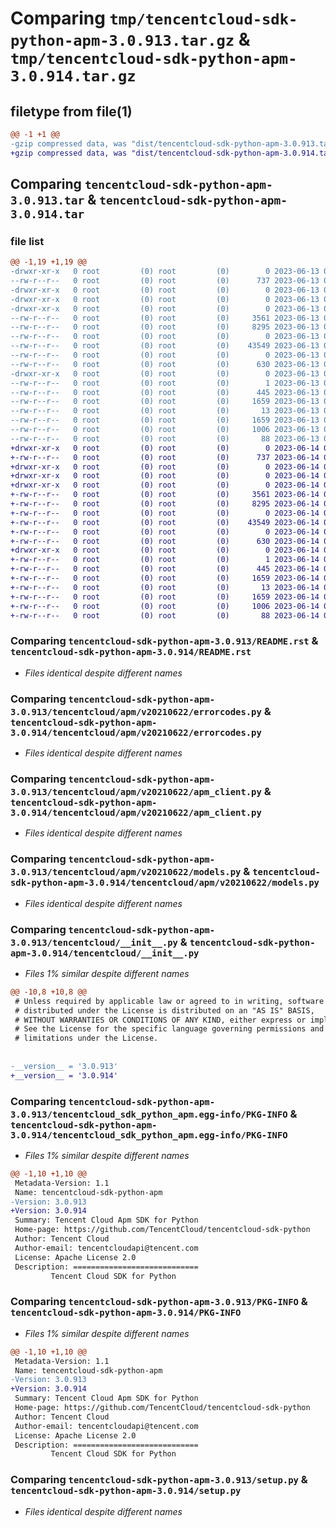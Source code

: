 # Comparing `tmp/tencentcloud-sdk-python-apm-3.0.913.tar.gz` & `tmp/tencentcloud-sdk-python-apm-3.0.914.tar.gz`

## filetype from file(1)

```diff
@@ -1 +1 @@
-gzip compressed data, was "dist/tencentcloud-sdk-python-apm-3.0.913.tar", last modified: Tue Jun 13 02:03:40 2023, max compression
+gzip compressed data, was "dist/tencentcloud-sdk-python-apm-3.0.914.tar", last modified: Wed Jun 14 00:18:26 2023, max compression
```

## Comparing `tencentcloud-sdk-python-apm-3.0.913.tar` & `tencentcloud-sdk-python-apm-3.0.914.tar`

### file list

```diff
@@ -1,19 +1,19 @@
-drwxr-xr-x   0 root         (0) root         (0)        0 2023-06-13 02:03:40.000000 tencentcloud-sdk-python-apm-3.0.913/
--rw-r--r--   0 root         (0) root         (0)      737 2023-06-13 02:03:40.000000 tencentcloud-sdk-python-apm-3.0.913/README.rst
-drwxr-xr-x   0 root         (0) root         (0)        0 2023-06-13 02:03:40.000000 tencentcloud-sdk-python-apm-3.0.913/tencentcloud/
-drwxr-xr-x   0 root         (0) root         (0)        0 2023-06-13 02:03:40.000000 tencentcloud-sdk-python-apm-3.0.913/tencentcloud/apm/
-drwxr-xr-x   0 root         (0) root         (0)        0 2023-06-13 02:03:40.000000 tencentcloud-sdk-python-apm-3.0.913/tencentcloud/apm/v20210622/
--rw-r--r--   0 root         (0) root         (0)     3561 2023-06-13 02:03:40.000000 tencentcloud-sdk-python-apm-3.0.913/tencentcloud/apm/v20210622/errorcodes.py
--rw-r--r--   0 root         (0) root         (0)     8295 2023-06-13 02:03:40.000000 tencentcloud-sdk-python-apm-3.0.913/tencentcloud/apm/v20210622/apm_client.py
--rw-r--r--   0 root         (0) root         (0)        0 2023-06-13 02:03:40.000000 tencentcloud-sdk-python-apm-3.0.913/tencentcloud/apm/v20210622/__init__.py
--rw-r--r--   0 root         (0) root         (0)    43549 2023-06-13 02:03:40.000000 tencentcloud-sdk-python-apm-3.0.913/tencentcloud/apm/v20210622/models.py
--rw-r--r--   0 root         (0) root         (0)        0 2023-06-13 02:03:40.000000 tencentcloud-sdk-python-apm-3.0.913/tencentcloud/apm/__init__.py
--rw-r--r--   0 root         (0) root         (0)      630 2023-06-13 02:03:40.000000 tencentcloud-sdk-python-apm-3.0.913/tencentcloud/__init__.py
-drwxr-xr-x   0 root         (0) root         (0)        0 2023-06-13 02:03:40.000000 tencentcloud-sdk-python-apm-3.0.913/tencentcloud_sdk_python_apm.egg-info/
--rw-r--r--   0 root         (0) root         (0)        1 2023-06-13 02:03:40.000000 tencentcloud-sdk-python-apm-3.0.913/tencentcloud_sdk_python_apm.egg-info/dependency_links.txt
--rw-r--r--   0 root         (0) root         (0)      445 2023-06-13 02:03:40.000000 tencentcloud-sdk-python-apm-3.0.913/tencentcloud_sdk_python_apm.egg-info/SOURCES.txt
--rw-r--r--   0 root         (0) root         (0)     1659 2023-06-13 02:03:40.000000 tencentcloud-sdk-python-apm-3.0.913/tencentcloud_sdk_python_apm.egg-info/PKG-INFO
--rw-r--r--   0 root         (0) root         (0)       13 2023-06-13 02:03:40.000000 tencentcloud-sdk-python-apm-3.0.913/tencentcloud_sdk_python_apm.egg-info/top_level.txt
--rw-r--r--   0 root         (0) root         (0)     1659 2023-06-13 02:03:40.000000 tencentcloud-sdk-python-apm-3.0.913/PKG-INFO
--rw-r--r--   0 root         (0) root         (0)     1006 2023-06-13 02:03:40.000000 tencentcloud-sdk-python-apm-3.0.913/setup.py
--rw-r--r--   0 root         (0) root         (0)       88 2023-06-13 02:03:40.000000 tencentcloud-sdk-python-apm-3.0.913/setup.cfg
+drwxr-xr-x   0 root         (0) root         (0)        0 2023-06-14 00:18:26.000000 tencentcloud-sdk-python-apm-3.0.914/
+-rw-r--r--   0 root         (0) root         (0)      737 2023-06-14 00:18:26.000000 tencentcloud-sdk-python-apm-3.0.914/README.rst
+drwxr-xr-x   0 root         (0) root         (0)        0 2023-06-14 00:18:26.000000 tencentcloud-sdk-python-apm-3.0.914/tencentcloud/
+drwxr-xr-x   0 root         (0) root         (0)        0 2023-06-14 00:18:26.000000 tencentcloud-sdk-python-apm-3.0.914/tencentcloud/apm/
+drwxr-xr-x   0 root         (0) root         (0)        0 2023-06-14 00:18:26.000000 tencentcloud-sdk-python-apm-3.0.914/tencentcloud/apm/v20210622/
+-rw-r--r--   0 root         (0) root         (0)     3561 2023-06-14 00:18:26.000000 tencentcloud-sdk-python-apm-3.0.914/tencentcloud/apm/v20210622/errorcodes.py
+-rw-r--r--   0 root         (0) root         (0)     8295 2023-06-14 00:18:26.000000 tencentcloud-sdk-python-apm-3.0.914/tencentcloud/apm/v20210622/apm_client.py
+-rw-r--r--   0 root         (0) root         (0)        0 2023-06-14 00:18:26.000000 tencentcloud-sdk-python-apm-3.0.914/tencentcloud/apm/v20210622/__init__.py
+-rw-r--r--   0 root         (0) root         (0)    43549 2023-06-14 00:18:26.000000 tencentcloud-sdk-python-apm-3.0.914/tencentcloud/apm/v20210622/models.py
+-rw-r--r--   0 root         (0) root         (0)        0 2023-06-14 00:18:26.000000 tencentcloud-sdk-python-apm-3.0.914/tencentcloud/apm/__init__.py
+-rw-r--r--   0 root         (0) root         (0)      630 2023-06-14 00:18:26.000000 tencentcloud-sdk-python-apm-3.0.914/tencentcloud/__init__.py
+drwxr-xr-x   0 root         (0) root         (0)        0 2023-06-14 00:18:26.000000 tencentcloud-sdk-python-apm-3.0.914/tencentcloud_sdk_python_apm.egg-info/
+-rw-r--r--   0 root         (0) root         (0)        1 2023-06-14 00:18:26.000000 tencentcloud-sdk-python-apm-3.0.914/tencentcloud_sdk_python_apm.egg-info/dependency_links.txt
+-rw-r--r--   0 root         (0) root         (0)      445 2023-06-14 00:18:26.000000 tencentcloud-sdk-python-apm-3.0.914/tencentcloud_sdk_python_apm.egg-info/SOURCES.txt
+-rw-r--r--   0 root         (0) root         (0)     1659 2023-06-14 00:18:26.000000 tencentcloud-sdk-python-apm-3.0.914/tencentcloud_sdk_python_apm.egg-info/PKG-INFO
+-rw-r--r--   0 root         (0) root         (0)       13 2023-06-14 00:18:26.000000 tencentcloud-sdk-python-apm-3.0.914/tencentcloud_sdk_python_apm.egg-info/top_level.txt
+-rw-r--r--   0 root         (0) root         (0)     1659 2023-06-14 00:18:26.000000 tencentcloud-sdk-python-apm-3.0.914/PKG-INFO
+-rw-r--r--   0 root         (0) root         (0)     1006 2023-06-14 00:18:26.000000 tencentcloud-sdk-python-apm-3.0.914/setup.py
+-rw-r--r--   0 root         (0) root         (0)       88 2023-06-14 00:18:26.000000 tencentcloud-sdk-python-apm-3.0.914/setup.cfg
```

### Comparing `tencentcloud-sdk-python-apm-3.0.913/README.rst` & `tencentcloud-sdk-python-apm-3.0.914/README.rst`

 * *Files identical despite different names*

### Comparing `tencentcloud-sdk-python-apm-3.0.913/tencentcloud/apm/v20210622/errorcodes.py` & `tencentcloud-sdk-python-apm-3.0.914/tencentcloud/apm/v20210622/errorcodes.py`

 * *Files identical despite different names*

### Comparing `tencentcloud-sdk-python-apm-3.0.913/tencentcloud/apm/v20210622/apm_client.py` & `tencentcloud-sdk-python-apm-3.0.914/tencentcloud/apm/v20210622/apm_client.py`

 * *Files identical despite different names*

### Comparing `tencentcloud-sdk-python-apm-3.0.913/tencentcloud/apm/v20210622/models.py` & `tencentcloud-sdk-python-apm-3.0.914/tencentcloud/apm/v20210622/models.py`

 * *Files identical despite different names*

### Comparing `tencentcloud-sdk-python-apm-3.0.913/tencentcloud/__init__.py` & `tencentcloud-sdk-python-apm-3.0.914/tencentcloud/__init__.py`

 * *Files 1% similar despite different names*

```diff
@@ -10,8 +10,8 @@
 # Unless required by applicable law or agreed to in writing, software
 # distributed under the License is distributed on an "AS IS" BASIS,
 # WITHOUT WARRANTIES OR CONDITIONS OF ANY KIND, either express or implied.
 # See the License for the specific language governing permissions and
 # limitations under the License.
 
 
-__version__ = '3.0.913'
+__version__ = '3.0.914'
```

### Comparing `tencentcloud-sdk-python-apm-3.0.913/tencentcloud_sdk_python_apm.egg-info/PKG-INFO` & `tencentcloud-sdk-python-apm-3.0.914/tencentcloud_sdk_python_apm.egg-info/PKG-INFO`

 * *Files 1% similar despite different names*

```diff
@@ -1,10 +1,10 @@
 Metadata-Version: 1.1
 Name: tencentcloud-sdk-python-apm
-Version: 3.0.913
+Version: 3.0.914
 Summary: Tencent Cloud Apm SDK for Python
 Home-page: https://github.com/TencentCloud/tencentcloud-sdk-python
 Author: Tencent Cloud
 Author-email: tencentcloudapi@tencent.com
 License: Apache License 2.0
 Description: ============================
         Tencent Cloud SDK for Python
```

### Comparing `tencentcloud-sdk-python-apm-3.0.913/PKG-INFO` & `tencentcloud-sdk-python-apm-3.0.914/PKG-INFO`

 * *Files 1% similar despite different names*

```diff
@@ -1,10 +1,10 @@
 Metadata-Version: 1.1
 Name: tencentcloud-sdk-python-apm
-Version: 3.0.913
+Version: 3.0.914
 Summary: Tencent Cloud Apm SDK for Python
 Home-page: https://github.com/TencentCloud/tencentcloud-sdk-python
 Author: Tencent Cloud
 Author-email: tencentcloudapi@tencent.com
 License: Apache License 2.0
 Description: ============================
         Tencent Cloud SDK for Python
```

### Comparing `tencentcloud-sdk-python-apm-3.0.913/setup.py` & `tencentcloud-sdk-python-apm-3.0.914/setup.py`

 * *Files identical despite different names*

